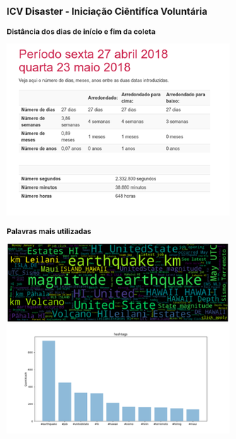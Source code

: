 ## ICV Disaster - Iniciação Ciêntifíca Voluntária
### Distância dos dias de início e fim da coleta
![academico](data_hours.png)
### Palavras mais utilizadas
![academico](NEW-wordcloud_hawaii.png)
![academico](NEW-hashtags_hawaii.png)
